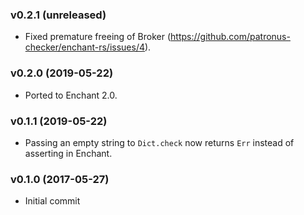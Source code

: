 ### v0.2.1 (unreleased)
* Fixed premature freeing of Broker (https://github.com/patronus-checker/enchant-rs/issues/4).

### v0.2.0 (2019-05-22)
* Ported to Enchant 2.0.

### v0.1.1 (2019-05-22)
* Passing an empty string to `Dict.check` now returns `Err` instead of asserting in Enchant.

### v0.1.0 (2017-05-27)
* Initial commit
